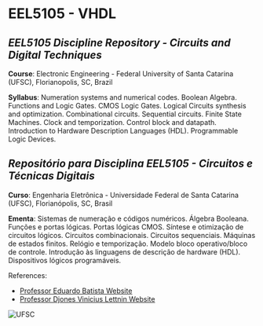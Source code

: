 # EEL5105 - VHDL

## ***EEL5105 Discipline Repository - Circuits and Digital Techniques***

**Course**: Electronic Engineering - Federal University of Santa Catarina (UFSC), Florianopolis, SC, Brazil

**Syllabus**: Numeration systems and numerical codes. Boolean Algebra. Functions and Logic Gates. CMOS Logic Gates. Logical Circuits synthesis and optimization. 
Combinational circuits. Sequential circuits. Finite State Machines. Clock and temporization. Control block and datapath. Introduction to Hardware Description Languages (HDL).
Programmable Logic Devices.


## ***Repositório para Disciplina EEL5105 - Circuitos e Técnicas Digitais***

**Curso**: Engenharia Eletrônica - Universidade Federal de Santa Catarina (UFSC), Florianópolis, SC, Brasil

**Ementa**: Sistemas de numeração e códigos numéricos. Álgebra Booleana. Funções e portas lógicas. Portas lógicas CMOS. Síntese e otimização de circuitos lógicos.
Circuitos combinacionais. Circuitos sequenciais. Máquinas de estados finitos. Relógio e temporização. Modelo bloco operativo/bloco de controle. Introdução
às linguagens de descrição de hardware (HDL). Dispositivos lógicos programáveis.


References:

- [Professor Eduardo Batista Website](http://ebatista.weebly.com/)
- [Professor Djones Vinicius Lettnin Website](http://lettnin.paginas.ufsc.br/)

![UFSC](http://laship.ufsc.br/site/wp-content/themes/emc_completo/resource/img/filiacoes/brasao_UFSC_vertical_sigla.png)
